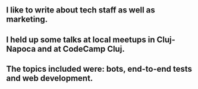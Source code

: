 <br>

## I like to write about tech staff as well as marketing.

## I held up some talks at local meetups in Cluj-Napoca and at CodeCamp Cluj.

## The topics included were: bots, end-to-end tests and web development.
